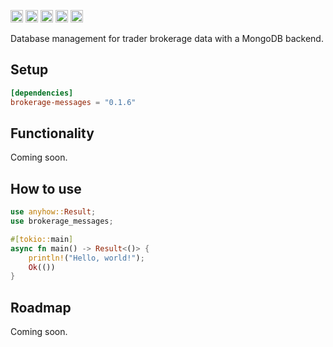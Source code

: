 [<img alt="github" src="https://img.shields.io/badge/github-tfiala?style=for-the-badge&labelColor=555555&logo=github" height="20">](https://github.com/tfiala/brokerage-messages-rs)
[<img alt="crates.io" src="https://img.shields.io/crates/v/brokerage-messages.svg?style=for-the-badge&color=fc8d62&logo=rust" height="20">](https://crates.io/crates/brokerage-messages)
[<img alt="docs.rs" src="https://img.shields.io/badge/docs.rs-66c2a5?style=for-the-badge&labelColor=555555&logoColor=white&logo=docs.rs" height="20">](https://docs.rs/brokerage-messages/latest/brokerage-messages)
[<img alt="build status" src="https://img.shields.io/github/actions/workflow/status/tfiala/brokerage-db-rs/rust.yml?branch=main&style=for-the-badge" height="20">](https://github.com/tfiala/brokerage-messages-rs/actions/workflows/rust.yml)
[<img alt="codecov.io" src="https://img.shields.io/codecov/c/github/tfiala/brokerage-messages-rs?style=for-the-badge" height="20">](https://codecov.io/gh/tfiala/brokerage-messages-rs)

Database management for trader brokerage data with a MongoDB backend.

## Setup

```toml
[dependencies]
brokerage-messages = "0.1.6"
```

## Functionality

Coming soon.

## How to use

```rust
use anyhow::Result;
use brokerage_messages;

#[tokio::main]
async fn main() -> Result<()> {
    println!("Hello, world!");
    Ok(())
}
```

## Roadmap

Coming soon.
